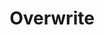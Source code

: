 ---
ee_id_show: '4470'
title: Overwrite
url: overwrite
live_url:
year: '2020'
venue: Greene Naftali Gallery
state_country: New York
type:
dates:
wwwnews:
wwweblast:
pitch: w/ JULIE BECKER, TONY CONRAD, GUYTON\WALKER, JACQUELINE HUMPHRIES :-)
ps:
layout: shows
---